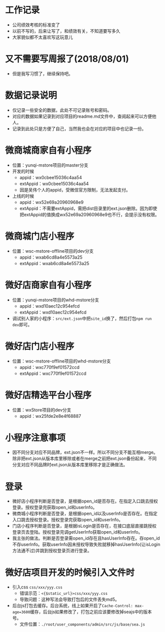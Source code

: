 # 工作记录
* 公司绩效考核的标准变了
* 以前不写的，后来让写了，和绩效有关，不知道要写多久
* 大家貌似都不太喜欢写这玩意儿

# 又不需要写周报了(2018/08/01)
* 但是我写习惯了，继续保持吧。

# 数据记录说明
* 仅记录一些安全的数据，此处不可记录账号和密码。
* 对应的数据如果记录到对应项目的readme.md文件中，查阅起来可以方便他人。
* 记录到此处只是方便了自己，当然我也会在对应的项目中也记录一份。

# 微商城商家自有小程序
* 位置：yunqi-mstore项目的master分支
* 开发的时候
    - appid：wx0cbee15036c4aa54
    - extAppid：wx0cbee15036c4aa54
    - 因是吴伟个人的appid，受微信官方限制，无法发起支付。
* 上线的时候
    - appid：wx52e69a20960968e9
    - extAppid：不需要extAppid，需把dist目录里的ext.json删除。因为即使把extAppid的值换成wx52e69a20960968e9也不行，会提示没有权限。

# 微商城门店小程序
* 位置：wsc-mstore-offline项目的dev分支
    - appid：wxab6cd8a4e5573a25
    - extAppid：wxab6cd8a4e5573a25

# 微好店商家自有小程序
* 位置：yunqi-mstore项目的whd-mstore分支
    - appid：wxd10aec12c954efcd
    - extAppid：wxd10aec12c954efcd
* 调试别人家的小程序：```src/ext.json```中把```site_id```换了，然后打包```npm run dev```即可。

# 微好店门店小程序
* 位置：wsc-mstore-offline项目的whd-mstore分支
    - appid：wxc770f9ef01572ccd
    - extAppid：wxc770f9ef01572ccd

# 微好店精选平台小程序
* 位置：wxStore项目的dev分支
    - appid：wx25fde2e8e4f68887

# 小程序注意事项
* 因不同分支对应不同品牌，ext.json不一样。所以不同分支不能互相merge。除非把ext.json从版本库里移除或者在merge之前把ext.json备份起来，不同分支对应不同品牌时ext.json从版本库里移除才是正确做法。

# 登录
* 微好店小程序判断是否登录，是根据open_id是否存在。在指定入口跳去授权登录。授权登录完获取open_id和userInfo。
* 微商城小程序判断是否登录，是根据open_id以及userInfo是否存在。在指定入口跳去授权登录。授权登录完获取open_id和userInfo。
* 门店小程序判断是否登录，是根据isLogin是否存在，在接口底层直接跳授权登录页去登陆。授权登录完调getUserInfo获取open_id和userInfo。
* 我主张的做法。判断是否登录需open_id存在且hasUserInfo存在。存open_id不存userInfo。获取userInfo因未授权导致失败就移掉hasUserInfo(让isLogin方法通不过)并跳到授权登录页进行登录。

# 微好店项目开发的时候引入文件时
* 引入css ```css/xxx/yyy.css```
    - 错误示范：```<{$static_url}>css/xxx/yyy.css```
    - 导致问题：这种写法会导致打包后的文件丢失md5。
* 后台js打包去缓存。后台系统，线上如果开启了```Cache-Control: max-age=3600```缓存，后台js如果修改了，打包之前应该要修改掉seajs中的版本号。
    - 文件位置：```./root/user_components/admin/src/js/base/sea.js```
